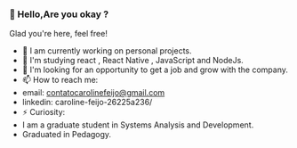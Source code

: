 ###  👋 Hello,Are you okay ?
Glad you're here, feel free!

- 🔭 I am currently working on personal projects.
- 🌱 I'm studying react , React Native , JavaScript and NodeJs.
- 🤔 I'm looking for an opportunity to get a job and grow with the company.
- 📫 How to reach me: 
- email: contatocarolinefeijo@gmail.com
- linkedin: caroline-feijo-26225a236/
- ⚡ Curiosity:
-   I am a graduate student in Systems Analysis and Development.
-   Graduated in Pedagogy.
